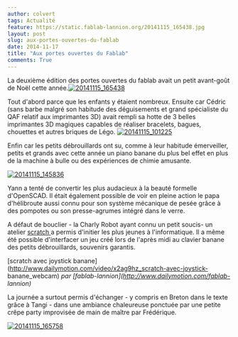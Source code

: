 ```yaml
---
author: colvert
tags: Actualité
feature: https://static.fablab-lannion.org/20141115_165438.jpg
layout: post
slug: aux-portes-ouvertes-du-fablab
date: 2014-11-17
title: "Aux portes ouvertes du Fablab"
comments: True
---
```

La deuxième édition des portes ouvertes du fablab avait un petit avant-goût de
Noël cette
année.[![20141115_165438](https://static.fablab-lannion.org/20141115_165438.jpg)](https://static.fablab-lannion.org/20141115_165438.jpg)

Tout d'abord parce que les enfants y étaient nombreux. Ensuite car Cédric
(sans barbe malgré son habitude des déguisements et grand spécialiste du QAF
relatif aux imprimantes 3D) avait rempli sa hotte de 3 belles imprimantes 3D
magiques capables de réaliser bracelets, bagues, chouettes et autres briques
de Légo.
[![20141115_101225](https://static.fablab-lannion.org/20141115_101225.jpg)](https://static.fablab-lannion.org/20141115_101225.jpg)

Enfin car les petits débrouillards ont su, comme à leur habitude émerveiller,
petits et grands avec cette année un piano banane du plus bel effet en plus de
la machine à bulle ou des expériences de chimie amusante.

[![20141115_145836](https://static.fablab-lannion.org/20141115_145836.jpg)](https://static.fablab-lannion.org/20141115_145836.jpg)

Yann a tenté de convertir les plus audacieux à la beauté formelle d'OpenSCAD.
Il était également possible de voir en pleine action le papa d'hélibroute
aussi connu pour son système mécanique de pesée grâce à des pompotes ou son
presse-agrumes intégré dans le verre.

A défaut de bouclier - la Charly Robot ayant connu un petit soucis- un atelier
[scratch ](http://scratch.mit.edu/)a permis d'initier les plus jeunes à
l'informatique. Il a même été possible d'interfacer un jeu créé lors de
l'après midi au clavier banane des petits débrouillards, souvenirs garantis.

  
[scratch avec joystick
banane](http://www.dailymotion.com/video/x2ag9hz_scratch-avec-joystick-
banane_webcam) _par [fablab-lannion](http://www.dailymotion.com/fablab-
lannion)_

La journée a surtout permis d'échanger - y compris en Breton dans le texte
grâce à Tangi - dans une ambiance chaleureuse ponctuée par une petite crêpe
party improvisée de main de maître par Frédérique.

[![20141115_165758](https://static.fablab-lannion.org/20141115_165758.jpg)](https://static.fablab-lannion.org/20141115_165758.jpg)







